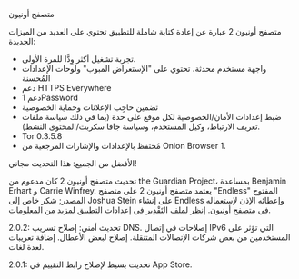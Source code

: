 متصفح أونيون

متصفح أونيون 2 عبارة عن إعادة كتابة شاملة للتطبيق تحتوي على العديد من الميزات الجديدة:

* تجربة تشغيل أكثر وِدًّا للمرة الأولى.
* واجهة مستخدم محدثة، تحتوي على "الإستعراض المبوب" ولوحات الإعدادات المُحسنة
* دعم HTTPS Everywhere
* دعم 1Password
* تضمين حاجِب الإعلانات وحماية الخصوصية
* ضبط إعدادات الأمان/الخصوصية لكل موقع على حدة (بما في ذلك سياسة ملفات تعريف الارتباط، وكيل المستخدم، وسياسة جافا سكربت/المحتوى النشط).
* Tor 0.3.5.8
* مُحتفظ بالإعدادات والإشارات المرجعية من Onion Browser 1.

الأفضل من الجميع: هذا التحديث مجاني!

تحديث متصفح أونيون 2 كان مدعوم من the Guardian Project، بمساعدة Benjamin Erhart و Carrie Winfrey. يعتمد متصفح أونيون 2 على متصفح "Endless" المفتوح المصدر; شكر خاص إلى Joshua Stein على إنشاء Endless وإعطائه الإذن لإستعماله في متصفح أونيون. إنظر لملف التَقْدِير في إعدادات التطبيق لمزيد من المعلومات.

2.0.2: تحديث أمني: إصلاح تسريب DNS. إصلاحات في إتصال IPv6 التي تؤثر على المستخدمين من بعض شركات الإتصالات المتنقلة. إصلاح لبعض الأعطال. إضافة تعريبات لعدة لغات.

2.0.1: تحديث بسيط لإصلاح رابط التقييم في App Store.
